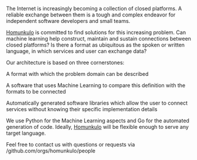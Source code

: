 The Internet is increasingly becoming a collection of closed platforms. A reliable exchange between them is a tough and complex endeavor for independent software developers and small teams.

<a href="https://github.com/homunkulo" title="Homunkulo GitHub" target="_blank">Homunkulo</a> is committed to find solutions for this increasing problem. Can machine learning help construct, maintain and sustain connections between closed platforms? Is there a format as ubiquitous as the spoken or written language, in which services and user can exchange data?


Our architecture is based on three cornerstones:

A format with which the problem domain can be described

A software that uses Machine Learning to compare this definition with the formats to be connected

Automatically generated software libraries which allow the user to connect services without knowing their specific implementation details


We use Python for the Machine Learning aspects and Go for the automated generation of code. Ideally, <a href="https://github.com/homunkulo" title="Homunkulo GitHub" target="_blank">Homunkulo</a> will be flexible enough to serve any target language.

Feel free to contact us with questions or requests via /github.com/orgs/homunkulo/people

